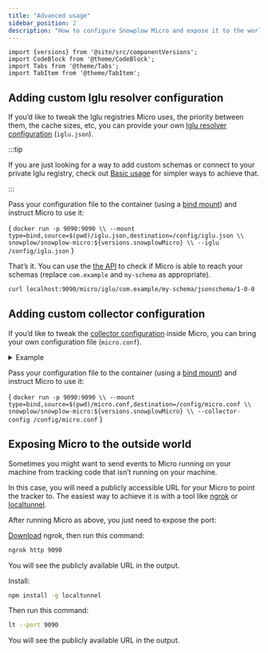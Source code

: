 ```yaml
---
title: "Advanced usage"
sidebar_position: 2
description: "How to configure Snowplow Micro and expose it to the world."
---
```


```mdx-code-block
import {versions} from '@site/src/componentVersions';
import CodeBlock from '@theme/CodeBlock';
import Tabs from '@theme/Tabs';
import TabItem from '@theme/TabItem';
```

## Adding custom Iglu resolver configuration

If you’d like to tweak the Iglu registries Micro uses, the priority between them, the cache sizes, etc, you can provide your own [Iglu resolver configuration](/docs/pipeline-components-and-applications/iglu/iglu-resolver/index.md) (`iglu.json`).

:::tip

If you are just looking for a way to add custom schemas or connect to your private Iglu registry, check out [Basic usage](/docs/getting-started-with-micro/basic-usage/index.md#adding-custom-schemas) for simpler ways to achieve that.

:::

Pass your configuration file to the container (using a [bind mount](https://docs.docker.com/storage/bind-mounts/)) and instruct Micro to use it:

<CodeBlock language="bash">{
`docker run -p 9090:9090 \\
  --mount type=bind,source=$(pwd)/iglu.json,destination=/config/iglu.json \\
  snowplow/snowplow-micro:${versions.snowplowMicro} \\
  --iglu /config/iglu.json`
}</CodeBlock>

That’s it. You can use the [the API](/docs/pipeline-components-and-applications/snowplow-micro/api/index.md#microiglu) to check if Micro is able to reach your schemas (replace `com.example` and `my-schema` as appropriate).

```bash
curl localhost:9090/micro/iglu/com.example/my-schema/jsonschema/1-0-0
```

## Adding custom collector configuration

If you’d like to tweak the [collector configuration](/docs/pipeline-components-and-applications/stream-collector/configure/index.md) inside Micro, you can bring your own configuration file (`micro.conf`).

<details>
<summary>Example</summary>

```hcl reference title="micro.conf"
https://github.com/snowplow-incubator/snowplow-micro/blob/master/example/micro.conf
```

</details>

Pass your configuration file to the container (using a [bind mount](https://docs.docker.com/storage/bind-mounts/)) and instruct Micro to use it:

<CodeBlock language="bash">{
`docker run -p 9090:9090 \\
  --mount type=bind,source=$(pwd)/micro.conf,destination=/config/micro.conf \\
  snowplow/snowplow-micro:${versions.snowplowMicro} \\
  --collector-config /config/micro.conf`
}</CodeBlock>

## Exposing Micro to the outside world

Sometimes you might want to send events to Micro running on your machine from tracking code that isn’t running on your machine.

In this case, you will need a publicly accessible URL for your Micro to point the tracker to.
The easiest way to achieve it is with a tool like [ngrok](https://ngrok.com/) or [localtunnel](https://theboroer.github.io/localtunnel-www/).

After running Micro as above, you just need to expose the port:

<Tabs groupId="exposing-micro">
  <TabItem value="ngrok" label="ngrok" default>

[Download](https://ngrok.com/download) ngrok, then run this command:

```bash
ngrok http 9090
```

You will see the publicly available URL in the output.

  </TabItem>
  <TabItem value="localtunnel" label="localtunnel">

Install:

```bash
npm install -g localtunnel
```

Then run this command:

```bash
lt --port 9090
```

You will see the publicly available URL in the output.

  </TabItem>
</Tabs>
